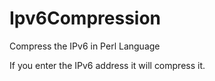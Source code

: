Ipv6Compression
===============

Compress the IPv6 in Perl Language

If you enter the IPv6 address it will compress it.
